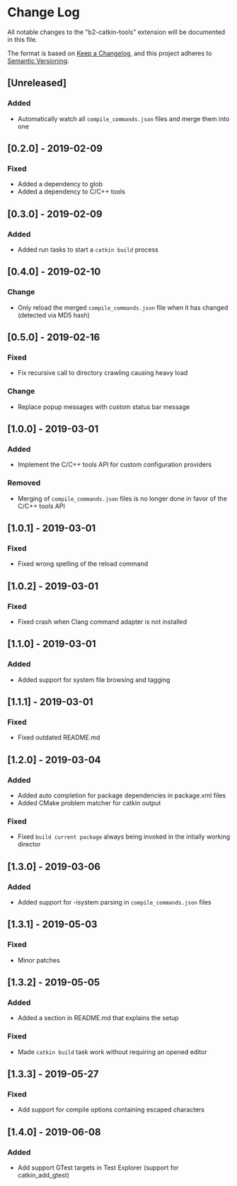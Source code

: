# Change Log
All notable changes to the "b2-catkin-tools" extension will be documented in this file.

The format is based on [Keep a Changelog](https://keepachangelog.com/en/1.0.0/),
and this project adheres to [Semantic Versioning](https://semver.org/spec/v2.0.0.html).

## [Unreleased]
### Added
- Automatically watch all `compile_commands.json` files and merge them into one

## [0.2.0] - 2019-02-09
### Fixed
- Added a dependency to glob 
- Added a dependency to C/C++ tools 

## [0.3.0] - 2019-02-09
### Added
- Added run tasks to start a `catkin build` process

## [0.4.0] - 2019-02-10
### Change
- Only reload the merged `compile_commands.json` file when it has changed (detected via MD5 hash)

## [0.5.0] - 2019-02-16
### Fixed
- Fix recursive call to directory crawling causing heavy load
### Change
- Replace popup messages with custom status bar message

## [1.0.0] - 2019-03-01
### Added
- Implement the C/C++ tools API for custom configuration providers

### Removed
- Merging of `compile_commands.json` files is no longer done in favor of the C/C++ tools API

## [1.0.1] - 2019-03-01
### Fixed
- Fixed wrong spelling of the reload command

## [1.0.2] - 2019-03-01
### Fixed
- Fixed crash when Clang command adapter is not installed

## [1.1.0] - 2019-03-01
### Added
- Added support for system file browsing and tagging

## [1.1.1] - 2019-03-01
### Fixed
- Fixed outdated README.md

## [1.2.0] - 2019-03-04
### Added
- Added auto completion for package dependencies in package.xml files
- Added CMake problem matcher for catkin output
### Fixed
- Fixed `build current package` always being invoked in the intially working director

## [1.3.0] - 2019-03-06
### Added
- Added support for -isystem parsing in `compile_commands.json` files

## [1.3.1] - 2019-05-03
### Fixed
- Minor patches

## [1.3.2] - 2019-05-05
### Added
- Added a section in README.md that explains the setup
### Fixed
- Made `catkin build` task work without requiring an opened editor

## [1.3.3] - 2019-05-27
### Fixed
- Add support for compile options containing escaped characters

## [1.4.0] - 2019-06-08
### Added
- Add support GTest targets in Test Explorer (support for catkin_add_gtest)